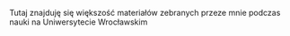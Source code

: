 Tutaj znajduję się większość materiałów zebranych przeze mnie podczas nauki na Uniwersytecie Wrocławskim
